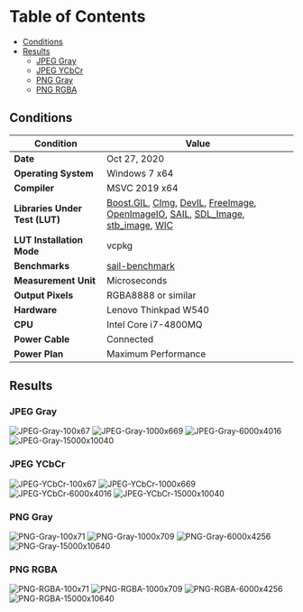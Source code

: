 Table of Contents
=================

* [Conditions](#conditions)
* [Results](#results)
  * [JPEG Gray](#jpeg-gray)
  * [JPEG YCbCr](#jpeg-ycbcr)
  * [PNG Gray](#png-gray)
  * [PNG RGBA](#png-rgba)

## Conditions

| Condition                      | Value                |
| ------------------------------ | -------------------- |
| **Date**                       | Oct 27, 2020         |
| **Operating System**           | Windows 7 x64        |
| **Compiler**                   | MSVC 2019 x64        |
| **Libraries Under Test (LUT)** | [Boost.GIL](https://www.boost.org/doc/libs/1_68_0/libs/gil/doc/html/index.html), [CImg](https://github.com/dtschump/CImg), [DevIL](http://openil.sourceforge.net), [FreeImage](https://freeimage.sourceforge.io), [OpenImageIO](https://github.com/OpenImageIO/oiio.git), [SAIL](https://github.com/smoked-herring/sail), [SDL_Image](https://www.libsdl.org/projects/SDL_image), [stb_image](https://github.com/nothings/stb), [WIC](https://docs.microsoft.com/en-us/windows/win32/wic/-wic-about-windows-imaging-codec) |
| **LUT Installation Mode**      | vcpkg                |
| **Benchmarks**                 | [sail-benchmark](https://github.com/smoked-herring/sail-benchmark.git) |
| **Measurement Unit**           | Microseconds         |
| **Output Pixels**              | RGBA8888 or similar  |
| **Hardware**                   | Lenovo Thinkpad W540 |
| **CPU**                        | Intel Core i7-4800MQ |
| **Power Cable**                | Connected            |
| **Power Plan**                 | Maximum Performance  |

## Results

### JPEG Gray
![JPEG-Gray-100x67](.github/benchmarks/JPEG-Gray-100x67.png)
![JPEG-Gray-1000x669](.github/benchmarks/JPEG-Gray-1000x669.png)
![JPEG-Gray-6000x4016](.github/benchmarks/JPEG-Gray-6000x4016.png)
![JPEG-Gray-15000x10040](.github/benchmarks/JPEG-Gray-15000x10040.png)

### JPEG YCbCr
![JPEG-YCbCr-100x67](.github/benchmarks/JPEG-YCbCr-100x67.png)
![JPEG-YCbCr-1000x669](.github/benchmarks/JPEG-YCbCr-1000x669.png)
![JPEG-YCbCr-6000x4016](.github/benchmarks/JPEG-YCbCr-6000x4016.png)
![JPEG-YCbCr-15000x10040](.github/benchmarks/JPEG-YCbCr-15000x10040.png)

### PNG Gray
![PNG-Gray-100x71](.github/benchmarks/PNG-Gray-100x71.png)
![PNG-Gray-1000x709](.github/benchmarks/PNG-Gray-1000x709.png)
![PNG-Gray-6000x4256](.github/benchmarks/PNG-Gray-6000x4256.png)
![PNG-Gray-15000x10640](.github/benchmarks/PNG-Gray-15000x10640.png)

### PNG RGBA
![PNG-RGBA-100x71](.github/benchmarks/PNG-RGBA-100x71.png)
![PNG-RGBA-1000x709](.github/benchmarks/PNG-RGBA-1000x709.png)
![PNG-RGBA-6000x4256](.github/benchmarks/PNG-RGBA-6000x4256.png)
![PNG-RGBA-15000x10640](.github/benchmarks/PNG-RGBA-15000x10640.png)
